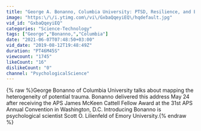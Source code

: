 ```yaml
---
title: "George A. Bonanno, Columbia University: PTSD, Resilience, and Everything in Between"
image: "https:\/\/i.ytimg.com\/vi\/GxbaQqeyiEQ\/hqdefault.jpg"
vid_id: "GxbaQqeyiEQ"
categories: "Science-Technology"
tags: ["George","Bonanno,","Columbia"]
date: "2021-06-07T07:48:50+03:00"
vid_date: "2019-08-12T19:48:49Z"
duration: "PT46M45S"
viewcount: "1745"
likeCount: "16"
dislikeCount: "0"
channel: "PsychologicalScience"
---
```

{% raw %}George Bonanno of Columbia University talks about mapping the heterogeneity of potential trauma. Bonanno delivered this address May 24 after receiving the APS James McKeen Cattell Fellow Award at the 31st APS Annual Convention in Washington, D.C. Introducing Bonanno is psychological scientist Scott O. Lilienfeld of Emory University.{% endraw %}
